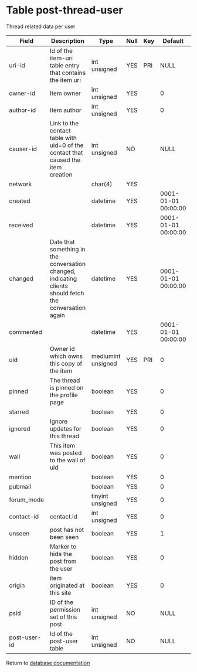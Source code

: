 Table post-thread-user
===========
Thread related data per user

| Field | Description | Type | Null | Key | Default | Extra |
| ----- | ----------- | ---- | ---- | --- | ------- | ----- |
| uri-id | Id of the item-uri table entry that contains the item uri | int unsigned | YES | PRI | NULL |  |    
| owner-id | Item owner | int unsigned | YES |  | 0 |  |    
| author-id | Item author | int unsigned | YES |  | 0 |  |    
| causer-id | Link to the contact table with uid=0 of the contact that caused the item creation | int unsigned | NO |  | NULL |  |    
| network |  | char(4) | YES |  |  |  |    
| created |  | datetime | YES |  | 0001-01-01 00:00:00 |  |    
| received |  | datetime | YES |  | 0001-01-01 00:00:00 |  |    
| changed | Date that something in the conversation changed, indicating clients should fetch the conversation again | datetime | YES |  | 0001-01-01 00:00:00 |  |    
| commented |  | datetime | YES |  | 0001-01-01 00:00:00 |  |    
| uid | Owner id which owns this copy of the item | mediumint unsigned | YES | PRI | 0 |  |    
| pinned | The thread is pinned on the profile page | boolean | YES |  | 0 |  |    
| starred |  | boolean | YES |  | 0 |  |    
| ignored | Ignore updates for this thread | boolean | YES |  | 0 |  |    
| wall | This item was posted to the wall of uid | boolean | YES |  | 0 |  |    
| mention |  | boolean | YES |  | 0 |  |    
| pubmail |  | boolean | YES |  | 0 |  |    
| forum_mode |  | tinyint unsigned | YES |  | 0 |  |    
| contact-id | contact.id | int unsigned | YES |  | 0 |  |    
| unseen | post has not been seen | boolean | YES |  | 1 |  |    
| hidden | Marker to hide the post from the user | boolean | YES |  | 0 |  |    
| origin | item originated at this site | boolean | YES |  | 0 |  |    
| psid | ID of the permission set of this post | int unsigned | NO |  | NULL |  |    
| post-user-id | Id of the post-user table | int unsigned | NO |  | NULL |  |    

Return to [database documentation](help/database)

